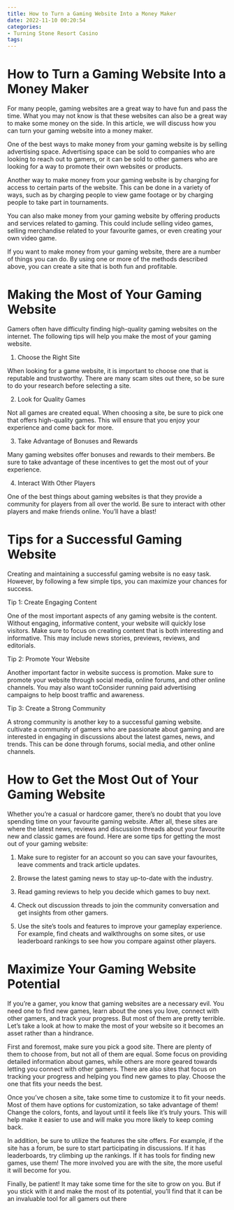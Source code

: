```yaml
---
title: How to Turn a Gaming Website Into a Money Maker
date: 2022-11-10 00:20:54
categories:
- Turning Stone Resort Casino
tags:
---
```



#  How to Turn a Gaming Website Into a Money Maker

For many people, gaming websites are a great way to have fun and pass the time. What you may not know is that these websites can also be a great way to make some money on the side. In this article, we will discuss how you can turn your gaming website into a money maker.

One of the best ways to make money from your gaming website is by selling advertising space. Advertising space can be sold to companies who are looking to reach out to gamers, or it can be sold to other gamers who are looking for a way to promote their own websites or products.

Another way to make money from your gaming website is by charging for access to certain parts of the website. This can be done in a variety of ways, such as by charging people to view game footage or by charging people to take part in tournaments.

You can also make money from your gaming website by offering products and services related to gaming. This could include selling video games, selling merchandise related to your favourite games, or even creating your own video game.

If you want to make money from your gaming website, there are a number of things you can do. By using one or more of the methods described above, you can create a site that is both fun and profitable.

#  Making the Most of Your Gaming Website

Gamers often have difficulty finding high-quality gaming websites on the internet. The following tips will help you make the most of your gaming website.

1. Choose the Right Site

When looking for a game website, it is important to choose one that is reputable and trustworthy. There are many scam sites out there, so be sure to do your research before selecting a site.

2. Look for Quality Games

Not all games are created equal. When choosing a site, be sure to pick one that offers high-quality games. This will ensure that you enjoy your experience and come back for more.

3. Take Advantage of Bonuses and Rewards

Many gaming websites offer bonuses and rewards to their members. Be sure to take advantage of these incentives to get the most out of your experience.

4. Interact With Other Players

One of the best things about gaming websites is that they provide a community for players from all over the world. Be sure to interact with other players and make friends online. You’ll have a blast!

#  Tips for a Successful Gaming Website

Creating and maintaining a successful gaming website is no easy task. However, by following a few simple tips, you can maximize your chances for success.

Tip 1: Create Engaging Content

One of the most important aspects of any gaming website is the content. Without engaging, informative content, your website will quickly lose visitors. Make sure to focus on creating content that is both interesting and informative. This may include news stories, previews, reviews, and editorials.

Tip 2: Promote Your Website

Another important factor in website success is promotion. Make sure to promote your website through social media, online forums, and other online channels. You may also want toConsider running paid advertising campaigns to help boost traffic and awareness.

Tip 3: Create a Strong Community

A strong community is another key to a successful gaming website. cultivate a community of gamers who are passionate about gaming and are interested in engaging in discussions about the latest games, news, and trends. This can be done through forums, social media, and other online channels.

#  How to Get the Most Out of Your Gaming Website

Whether you’re a casual or hardcore gamer, there’s no doubt that you love spending time on your favourite gaming website. After all, these sites are where the latest news, reviews and discussion threads about your favourite new and classic games are found. Here are some tips for getting the most out of your gaming website:

1. Make sure to register for an account so you can save your favourites, leave comments and track article updates.

2. Browse the latest gaming news to stay up-to-date with the industry.

3. Read gaming reviews to help you decide which games to buy next.

4. Check out discussion threads to join the community conversation and get insights from other gamers.

5. Use the site’s tools and features to improve your gameplay experience. For example, find cheats and walkthroughs on some sites, or use leaderboard rankings to see how you compare against other players.

#  Maximize Your Gaming Website Potential

If you’re a gamer, you know that gaming websites are a necessary evil. You need one to find new games, learn about the ones you love, connect with other gamers, and track your progress. But most of them are pretty terrible. Let’s take a look at how to make the most of your website so it becomes an asset rather than a hindrance.

First and foremost, make sure you pick a good site. There are plenty of them to choose from, but not all of them are equal. Some focus on providing detailed information about games, while others are more geared towards letting you connect with other gamers. There are also sites that focus on tracking your progress and helping you find new games to play. Choose the one that fits your needs the best.

Once you’ve chosen a site, take some time to customize it to fit your needs. Most of them have options for customization, so take advantage of them! Change the colors, fonts, and layout until it feels like it’s truly yours. This will help make it easier to use and will make you more likely to keep coming back.

In addition, be sure to utilize the features the site offers. For example, if the site has a forum, be sure to start participating in discussions. If it has leaderboards, try climbing up the rankings. If it has tools for finding new games, use them! The more involved you are with the site, the more useful it will become for you.

Finally, be patient! It may take some time for the site to grow on you. But if you stick with it and make the most of its potential, you’ll find that it can be an invaluable tool for all gamers out there